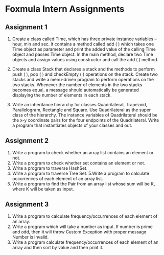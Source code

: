# Foxmula Intern Assignments
## Assignment 1
1. Create a class called Time, which has three private instance variables – hour, min and sec. It contains a method called add ( ) which takes one Time object as parameter and print the added value of the calling Time object and passes Time object. In the main method, declare two Time objects and assign values using constructor and call the add ( ) method.

2. Create a class Stack that declares a stack and the methods to perform push ( ), pop ( ) and checkEmpty ( ) operations on the stack. Create two stacks and write a menu-driven program to perform operations on the two stacks. Whenever the number of elements in the two stacks becomes equal, a message should automatically be generated displaying the number of elements in each stack.

3. Write an inheritance hierarchy for classes Quadrilateral, Trapezoid, Parallelogram, Rectangle and Square. Use Quadrilateral as the super class of the hierarchy. The instance variables of Quadrilateral should be the x-y coordinate pairs for the four endpoints of the Quadrilateral. Write a program that instantiates objects of your classes and out.

## Assignment 2
1. Write a program to check whether an array list contains an element or not.
2. Write a program to check whether set contains an element or not.
3. Write a program to traverse HashSet.
4. Write a program to traverse Tree Set.
5.Write a program to calculate occurrences of each element of an array list.
6. Write a program to find the Pair from an array list whose sum will be K, where K will be taken as input.

## Assignment 3
1. Write a program to calculate frequency/occurrences of each element of an array.
2. Write a program which will take a number as input. If number is prime and odd, then it will throw Custom Exception with proper message Number is invalid.
3. Write a program calculate frequency/occurrences of each element of an array and then sort by value and then print it.
